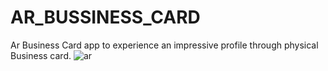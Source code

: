 # AR_BUSSINESS_CARD
Ar Business Card app to experience an impressive profile through physical Business card.
![ar](https://github.com/kasiviswanathan-R/AR_BUSSINESS_CARD/assets/78607345/e68d95d4-9a82-415c-976b-1b95ac40d54c)
